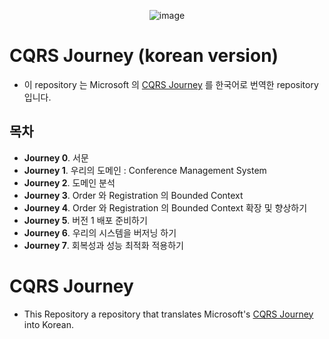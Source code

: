 <div align="center">

![image](https://user-images.githubusercontent.com/48385288/179484635-494f75bc-a722-47fa-a616-bf09c2c90193.png)

</div>

# CQRS Journey (korean version)

- 이 repository 는 Microsoft 의 [CQRS Journey](https://github.com/microsoftarchive/cqrs-journey) 를 한국어로 번역한 repository 입니다.

## 목차

- **Journey 0**. 서문
- **Journey 1**. 우리의 도메인 : Conference Management System
- **Journey 2**. 도메인 분석
- **Journey 3**. Order 와 Registration 의 Bounded Context
- **Journey 4**. Order 와 Registration 의 Bounded Context 확장 및 향상하기
- **Journey 5**. 버전 1 배포 준비하기
- **Journey 6**. 우리의 시스템을 버저닝 하기
- **Journey 7**. 회복성과 성능 최적화 적용하기

# CQRS Journey

- This Repository a repository that translates Microsoft's [CQRS Journey](https://github.com/microsoftarchive/cqrs-journey) into Korean.
